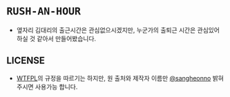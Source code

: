 # `RUSH-AN-HOUR`

* 옆자리 김대리의 출근시간은 관심없으시겠지만, 누군가의 출퇴근 시간은 관심있어 하실 것 같아서 만들어봤습니다.

## LICENSE

* [WTFPL](http://www.wtfpl.net/about/)의 규정을 따르기는 하지만, 원 출처와 제작자 이름만 [@sangheonno](https://github.com/sangheonno) 밝혀주시면 사용가능 합니다.
